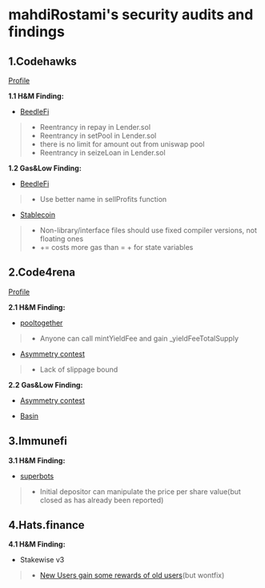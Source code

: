 # mahdiRostami's security audits and findings
## 1.Codehawks
[Profile](https://www.codehawks.com/profile/clk52jmr9000el008w4z3a043)

**1.1 H&M Finding:**

- [BeedleFi](https://www.codehawks.com/contests/clkbo1fa20009jr08nyyf9wbx)

> - Reentrancy in repay in Lender.sol
> - Reentrancy in setPool in Lender.sol
> - there is no limit for amount out from uniswap pool
> -  Reentrancy in seizeLoan in Lender.sol

**1.2 Gas&Low Finding:**

- [BeedleFi](https://www.codehawks.com/contests/clkbo1fa20009jr08nyyf9wbx)

> - Use better name in sellProfits function


- [Stablecoin](https://www.codehawks.com/contests/cljx3b9390009liqwuedkn0m0)

> - Non-library/interface files should use fixed compiler versions, not floating ones
> - <x> += <y> costs more gas than <x> = <x> + <y> for state variables

## 2.Code4rena
[Profile](https://code4rena.com/@mahdirostami)

**2.1 H&M Finding:**

- [pooltogether](https://code4rena.com/contests/2023-07-pooltogether)

> - Anyone can call mintYieldFee and gain _yieldFeeTotalSupply

- [Asymmetry contest](https://code4rena.com/reports/2023-03-asymmetry)

> - Lack of slippage bound

**2.2 Gas&Low Finding:**

- [Asymmetry contest](https://code4rena.com/reports/2023-03-asymmetry)

- [Basin](https://code4rena.com/contests/2023-07-basin) 


## 3.Immunefi

**3.1 H&M Finding:**

- [superbots](https://immunefi.com/bounty/superbots/)

> - Initial depositor can manipulate the price per share value(but closed as has already been reported)

## 4.Hats.finance

**4.1 H&M Finding:**

- Stakewise v3

> - [New Users gain some rewards of old users](https://github.com/hats-finance/StakeWise-0xd91cd6ed6c9a112fdc112b1a3c66e47697f522cd/issues/98)(but wontfix)
